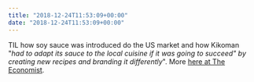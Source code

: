 ```yaml
---
title: "2018-12-24T11:53:09+00:00"
date: "2018-12-24T11:53:09+00:00"
---
```


TIL how soy sauce was introduced do the US market and how Kikoman "*had to adapt its sauce to the local cuisine if it was going to succeed" by creating new recipes and branding it differently*". More [here at The Economist](https://www.economist.com/business/2009/04/08/sauce-of-success).
